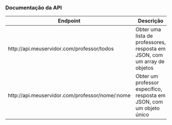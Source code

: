 <h3>Documentação da API</h3>

<table>
    <thead>
        <th>Endpoint</th> <th>Descrição</th>
    </thead>
    <tr>
        <td>http://api.meuservidor.com/professor/todos</td>
        <td>Obter uma lista de professores, resposta em JSON, com um array de objetos</td>
    </tr>
    <tr>
        <td>http://api.meuservidor.com/professor/nome/:nome</td>
        <td>Obter um professor específico, resposta em JSON, com um objeto único</td>
    </tr>
</table>
